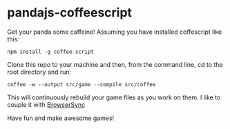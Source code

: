 pandajs-coffeescript
====================

Get your panda some caffeine! Assuming you have installed coffescript like this:

    npm install -g coffee-script
  
Clone this repo to your machine and then, from the command line, cd to the root directory and run:

    coffee -w --output src/game --compile src/coffee
  
This will continuously rebuild your game files as you work on them. I like to couple it with [BrowserSync](http://invrse.co/development-with-browsersync/)

Have fun and make awesome games!
